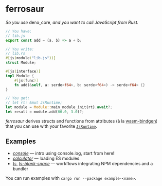 # ferrosaur

<em/>So you use</em> deno_core, <em>and you want to call JavaScript from
Rust.</em>

```javascript
// You have:
// lib.js
export const add = (a, b) => a + b;
```

```rust
// You write:
// lib.rs
#[js(module("lib.js"))]
struct Module;

#[js(interface)]
impl Module {
    #[js(func)]
    fn add(&self, a: serde<f64>, b: serde<f64>) -> serde<f64> {}
}
```

```rust
// You get:
// let rt: &mut JsRuntime;
let module = Module::main_module_init(rt).await?;
let result = module.add(66.0, 3.0)?;
```

_ferrosaur_ derives structs and functions from attributes (à la [wasm-bindgen])
that you can use with your favorite [`JsRuntime`][JsRuntime].

[JsRuntime]: https://docs.rs/deno_core/0.338.0/deno_core/struct.JsRuntime.html
[wasm-bindgen]: https://github.com/rustwasm/wasm-bindgen#example

## Examples

- [_console_][example-console] — intro using console.log, start from here!
- [_calculator_][example-calculator] — loading ES modules
- [_ts_][example-ts], [_ts-blank-space_][example-ts-blank-space] — workflows
  integrating NPM dependencies and a bundler

You can run examples with `cargo run --package example-<name>`.

[example-console]: ./examples/console/src/main.rs
[example-calculator]: ./examples/calculator
[example-ts]: ./examples/ts
[example-ts-blank-space]: ./examples/ts-blank-space
